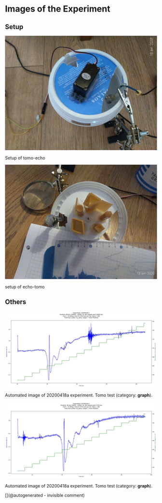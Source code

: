 # Images of the Experiment

## Setup

![](/matty/20200418a/setup/P_20200418_122934_p.jpg)

Setup of tomo-echo

![](/matty/20200418a/setup/P_20200418_143357_p.jpg)

setup of echo-tomo

## Others

![](/matty/20200418a/images/20200418a-1.jpg)

Automated image of 20200418a experiment. Tomo test (category: __graph__).

![](/matty/20200418a/images/20200418a-2.jpg)

Automated image of 20200418a experiment. Tomo test (category: __graph__).



[](@autogenerated - invisible comment)